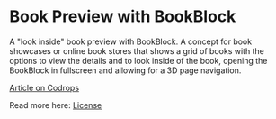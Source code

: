 Book Preview with BookBlock
=========

A "look inside" book preview with BookBlock. A concept for book showcases or online book stores that shows a grid of books with the options to view the details and to look inside of the book, opening the BookBlock in fullscreen and allowing for a 3D page navigation.

[Article on Codrops](http://tympanus.net/codrops/?p=18228)

Read more here: [License](http://tympanus.net/codrops/licensing/)








